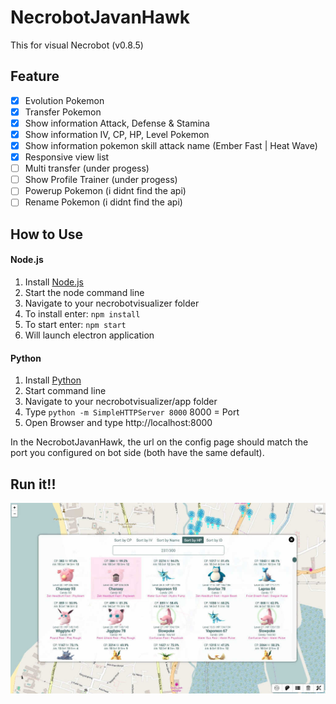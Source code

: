 # NecrobotJavanHawk
This for visual Necrobot (v0.8.5)

## Feature
- [x] Evolution Pokemon
- [x] Transfer Pokemon
- [x] Show information Attack, Defense & Stamina
- [x] Show information IV, CP, HP, Level Pokemon
- [x] Show information pokemon skill attack name (Ember Fast | Heat Wave)
- [x] Responsive view list
- [ ] Multi transfer (under progess)
- [ ] Show Profile Trainer (under progess)
- [ ] Powerup Pokemon (i didnt find the api)
- [ ] Rename Pokemon (i didnt find the api)

## How to Use
#### Node.js
1. Install [Node.js](https://nodejs.org/en/download/)
2. Start the node command line
3. Navigate to your necrobotvisualizer folder
4. To install enter: ```npm install```
5. To start enter: ```npm start```
6. Will launch electron application

#### Python
1. Install [Python](https://www.python.org/downloads/)
2. Start command line
3. Navigate to your necrobotvisualizer/app folder
4. Type ```python -m SimpleHTTPServer 8000``` 8000 = Port
5. Open Browser and type http://localhost:8000

In the NecrobotJavanHawk, the url on the config page should match the port you configured on bot side (both have the same default).

## Run it!!
![Screenshot](https://github.com/AndikaTanpaH/NecrobotJavanHawk/blob/master/screenshot/viewpokemon.jpg?raw=true) 
